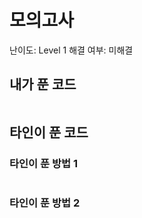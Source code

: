 # 모의고사

난이도: Level 1
해결 여부: 미해결

## 내가 푼 코드

```python

```

## 타인이 푼 코드

### 타인이 푼 방법 1

```python

```

### 타인이 푼 방법 2

```python

```